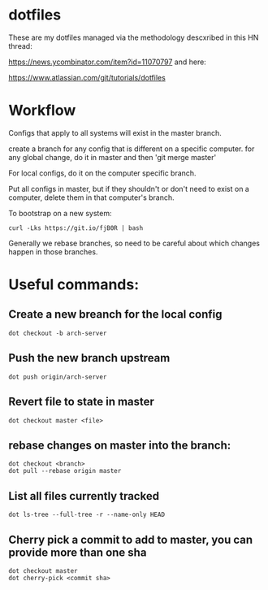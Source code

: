# dotfiles

These are my dotfiles managed via the methodology descxribed in this HN thread: 

https://news.ycombinator.com/item?id=11070797
and here:

https://www.atlassian.com/git/tutorials/dotfiles

# Workflow

Configs that apply to all systems will exist in the master branch.

create a branch for any config that is different on a specific computer.
for any global change, do it in master and then 'git merge master'

For local configs, do it on the computer specific branch.

Put all configs in master, but if they shouldn't or don't need
to exist on a computer, delete them in that computer's branch.

To bootstrap on a new system:

    curl -Lks https://git.io/fjB0R | bash

Generally we rebase branches, so need to be careful about which changes
happen in those branches. 

# Useful commands:

## Create a new breanch for the local config
    dot checkout -b arch-server

## Push the new branch upstream
    dot push origin/arch-server

## Revert file to state in master
    dot checkout master <file>

## rebase changes on master into the branch:
    dot checkout <branch> 
    dot pull --rebase origin master

## List all files currently tracked
    dot ls-tree --full-tree -r --name-only HEAD

## Cherry pick a commit to add to master, you can provide more than one sha
    dot checkout master
    dot cherry-pick <commit sha>

